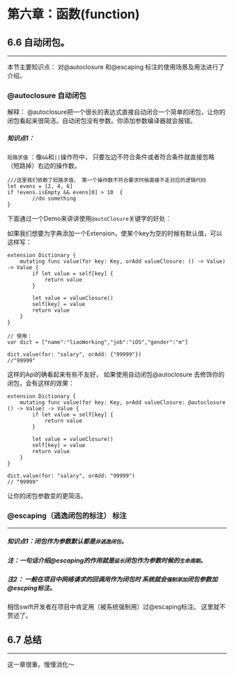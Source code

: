 # 第六章：函数(function)
## 6.6 自动闭包。
---
本节主要知识点： 对@autoclosure 和@escaping 标注的使用场景及用法进行了介绍。
### @autoclosure 自动闭包
解释： @autoclosure把一个很长的表达式直接自动闭合一个简单的闭包，让你的闭包看起来很简洁。自动闭包没有参数。你添加参数编译器就会报错。

##### 知识点1：
```短路求值```  ：像```&&```和```||```操作符中， 只要左边不符合条件或者符合条件就直接忽略（短路掉）右边的操作数。  

	///这里我们依赖了短路求值， 第一个操作数不符合要求时候直接不走对应的逻辑代码
	let evens = [2, 4, 6]
	if !evens.isEmpty && evens[0] > 10  {
    		//do something
	}

下面通过一个Demo来讲讲使用```@autoClosure```关键字的好处：

如果我们想要为字典添加一个Extension，使某个key为空的时候有默认值，可以这样写：

    extension Dictionary {
        mutating func value(for key: Key, orAdd valueClosure: () -> Value) -> Value {
            if let value = self[key] {
                return value
            }
            
            let value = valueClosure()
            self[key] = value
            return value
        }
    }

    // 使用：
    var dict = ["name":"liaoWorking","job":"iOS","gender":"m"]
    
    dict.value(for: "salary", orAdd: {"99999"})
    //"99999"

这样的Api的确看起来有些不友好，
如果使用自动闭包@autoclosure 去修饰你的闭包，会有这样的效果：

    extension Dictionary {
        mutating func value(for key: Key, orAdd valueClosure: @autoclosure () -> Value) -> Value {
            if let value = self[key] {
                return value
            }
            
            let value = valueClosure()
            self[key] = value
            return value
        }
    }
    
    dict.value(for: "salary", orAdd: "99999")
    // "99999"


让你的闭包参数变的更简洁。



### @escaping（逃逸闭包的标注） 标注
---

##### 知识点1：闭包作为参数默认都是```非逃逸闭包```。
##### 注：一句话介绍@escaping的作用就是```延长```闭包作为参数时候的```生命周期```。   
##### 注2： 一般在项目中网络请求的回调用作为闭包时 系统就会```强制添加```闭包参数加@escping标注。

相信swift开发者在项目中肯定用（被系统强制用）过@escaping标注。 这里就不赘述了。 

## 6.7 总结
---
这一章很重。慢慢消化～


